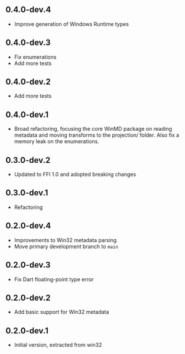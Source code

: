 ## 0.4.0-dev.4

- Improve generation of Windows Runtime types

## 0.4.0-dev.3

- Fix enumerations
- Add more tests

## 0.4.0-dev.2

- Add more tests

## 0.4.0-dev.1

- Broad refactoring, focusing the core WinMD package on reading metadata and
  moving transforms to the projection/ folder. Also fix a memory leak on the
  enumerations.

## 0.3.0-dev.2

- Updated to FFI 1.0 and adopted breaking changes

## 0.3.0-dev.1

- Refactoring

## 0.2.0-dev.4

- Improvements to Win32 metadata parsing
- Move primary development branch to `main`

## 0.2.0-dev.3

- Fix Dart floating-point type error

## 0.2.0-dev.2

- Add basic support for Win32 metadata

## 0.2.0-dev.1

- Initial version, extracted from win32
